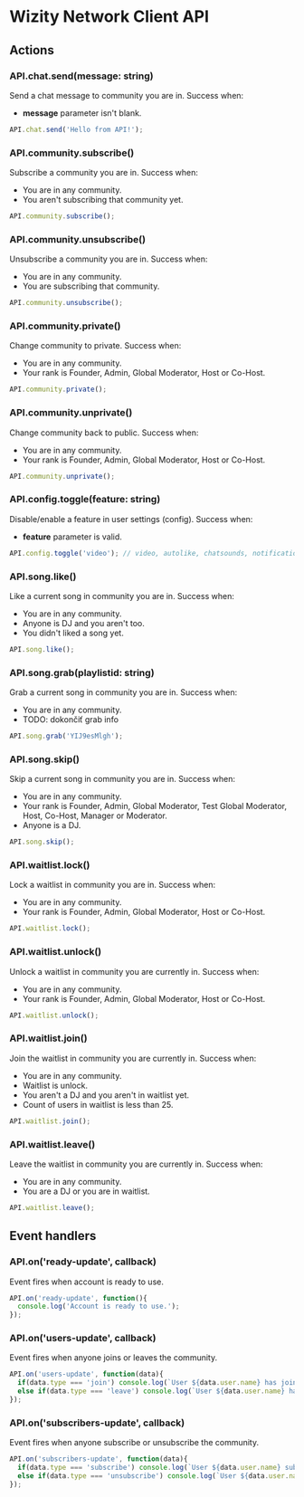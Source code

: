 # Wizity Network Client API

## Actions

### API.chat.send(message: string)
Send a chat message to community you are in. Success when:
* __message__ parameter isn't blank.

``` js
API.chat.send('Hello from API!');
```

### API.community.subscribe()
Subscribe a community you are in. Success when:
* You are in any community.
* You aren't subscribing that community yet.

``` js
API.community.subscribe();
```

### API.community.unsubscribe()
Unsubscribe a community you are in. Success when:
* You are in any community.
* You are subscribing that community.

``` js
API.community.unsubscribe();
```

### API.community.private()
Change community to private. Success when:
* You are in any community.
* Your rank is Founder, Admin, Global Moderator, Host or Co-Host.

``` js
API.community.private();
```

### API.community.unprivate()
Change community back to public. Success when:
* You are in any community.
* Your rank is Founder, Admin, Global Moderator, Host or Co-Host.

``` js
API.community.unprivate();
```

### API.config.toggle(feature: string)
Disable/enable a feature in user settings (config). Success when:
* __feature__ parameter is valid.

``` js
API.config.toggle('video'); // video, autolike, chatsounds, notifications
```

### API.song.like()
Like a current song in community you are in. Success when:
* You are in any community.
* Anyone is DJ and you aren't too.
* You didn't liked a song yet.

``` js
API.song.like();
```

### API.song.grab(playlistid: string)
Grab a current song in community you are in. Success when:
* You are in any community.
* TODO: dokončiť grab info

``` js
API.song.grab('YIJ9esMlgh');
```

### API.song.skip()
Skip a current song in community you are in. Success when:
* You are in any community.
* Your rank is Founder, Admin, Global Moderator, Test Global Moderator, Host, Co-Host, Manager or Moderator.
* Anyone is a DJ.

``` js
API.song.skip();
```

### API.waitlist.lock()
Lock a waitlist in community you are in. Success when:
* You are in any community.
* Your rank is Founder, Admin, Global Moderator, Host or Co-Host.

``` js
API.waitlist.lock();
```

### API.waitlist.unlock()
Unlock a waitlist in community you are currently in. Success when:
* You are in any community.
* Your rank is Founder, Admin, Global Moderator, Host or Co-Host.

``` js
API.waitlist.unlock();
```

### API.waitlist.join()
Join the waitlist in community you are currently in. Success when:
* You are in any community.
* Waitlist is unlock.
* You aren't a DJ and you aren't in waitlist yet.
* Count of users in waitlist is less than 25.

``` js
API.waitlist.join();
```

### API.waitlist.leave()
Leave the waitlist in community you are currently in. Success when:
* You are in any community.
* You are a DJ or you are in waitlist.

``` js
API.waitlist.leave();
```

## Event handlers

### API.on('ready-update', callback)
Event fires when account is ready to use.

``` js
API.on('ready-update', function(){
  console.log('Account is ready to use.');
});
```

### API.on('users-update', callback)
Event fires when anyone joins or leaves the community.

``` js
API.on('users-update', function(data){
  if(data.type === 'join') console.log(`User ${data.user.name} has joined to community.`);
  else if(data.type === 'leave') console.log(`User ${data.user.name} has left from community.`);
});
```

### API.on('subscribers-update', callback)
Event fires when anyone subscribe or unsubscribe the community.

``` js
API.on('subscribers-update', function(data){
  if(data.type === 'subscribe') console.log(`User ${data.user.name} subscribe the community.`);
  else if(data.type === 'unsubscribe') console.log(`User ${data.user.name} unsubscribe the community.`);
});
```
